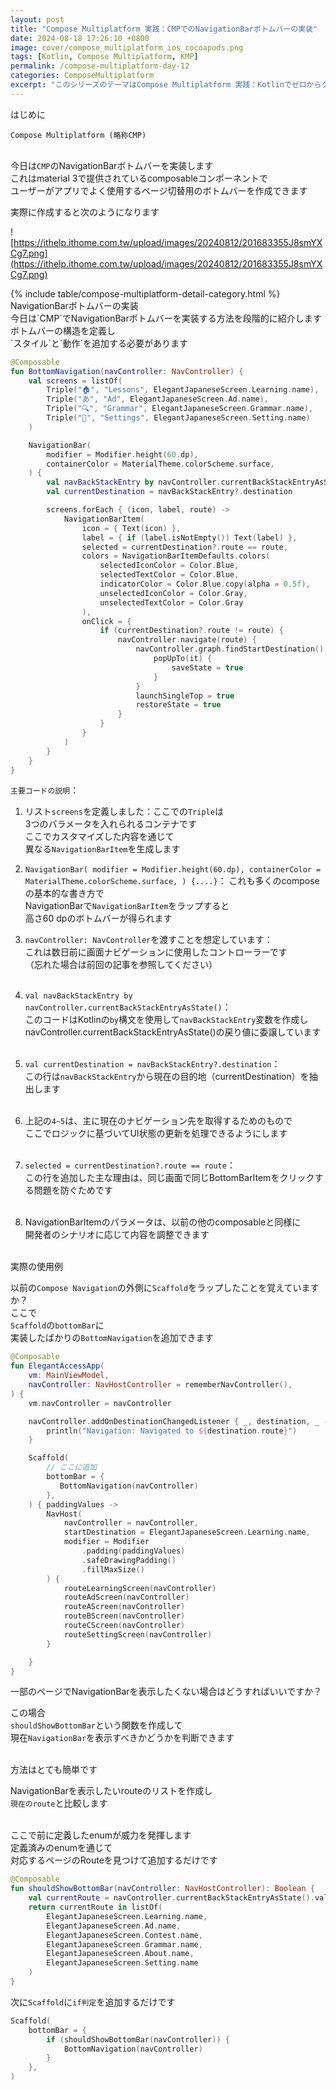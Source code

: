 ```yaml
---
layout: post
title: "Compose Multiplatform 実践：CMPでのNavigationBarボトムバーの実装"
date: 2024-08-18 17:26:10 +0800
image: cover/compose_multiplatform_ios_cocoapods.png
tags: [Kotlin, Compose Multiplatform, KMP]
permalink: /compose-multiplatform-day-12
categories: ComposeMultiplatform
excerpt: "このシリーズのテーマはCompose Multiplatform 実践：Kotlinでゼロからクロスプラットフォームアプリを開発することです。今回はAndroidとiOSのクロスプラットフォームアプリ開発に焦点を当て、最終日には研究結果と感想を共有します。"
---
```


<div class="c-border-main-title-2">はじめに</div>

`Compose Multiplatform (略称CMP)`<br><br>

今日は`CMP`のNavigationBarボトムバーを実装します<br>
これはmaterial 3で提供されているcomposableコンポーネントで<br>
ユーザーがアプリでよく使用するページ切替用のボトムバーを作成できます<br>

実際に作成すると次のようになります<br>

![https://ithelp.ithome.com.tw/upload/images/20240812/201683355J8smYXCg7.png](https://ithelp.ithome.com.tw/upload/images/20240812/201683355J8smYXCg7.png)

<div id="category">
    {% include table/compose-multiplatform-detail-category.html %}
</div>

<div class="c-border-main-title-2">NavigationBarボトムバーの実装</div>
今日は`CMP`でNavigationBarボトムバーを実装する方法を段階的に紹介します<br>
ボトムバーの構造を定義し<br>
`スタイル`と`動作`を追加する必要があります<br>

```kotlin
@Composable
fun BottomNavigation(navController: NavController) {
    val screens = listOf(
        Triple("🏠", "Lessons", ElegantJapaneseScreen.Learning.name),
        Triple("あ", "Ad", ElegantJapaneseScreen.Ad.name),
        Triple("🔍", "Grammar", ElegantJapaneseScreen.Grammar.name),
        Triple("👤", "Settings", ElegantJapaneseScreen.Setting.name)
    )

    NavigationBar(
        modifier = Modifier.height(60.dp),
        containerColor = MaterialTheme.colorScheme.surface,
    ) {
        val navBackStackEntry by navController.currentBackStackEntryAsState()
        val currentDestination = navBackStackEntry?.destination

        screens.forEach { (icon, label, route) ->
            NavigationBarItem(
                icon = { Text(icon) },
                label = { if (label.isNotEmpty()) Text(label) },
                selected = currentDestination?.route == route,
                colors = NavigationBarItemDefaults.colors(
                    selectedIconColor = Color.Blue,
                    selectedTextColor = Color.Blue,
                    indicatorColor = Color.Blue.copy(alpha = 0.5f),
                    unselectedIconColor = Color.Gray,
                    unselectedTextColor = Color.Gray
                ),
                onClick = {
                    if (currentDestination?.route != route) {
                        navController.navigate(route) {
                            navController.graph.findStartDestination().route?.let {
                                popUpTo(it) {
                                    saveState = true
                                }
                            }
                            launchSingleTop = true
                            restoreState = true
                        }
                    }
                }
            )
        }
    }
}
```

`主要コードの説明`：<br>
1. リスト`screens`を定義しました：ここでの`Triple`は<br>
   3つのパラメータを入れられるコンテナです<br>
   ここでカスタマイズした内容を通じて<br>
   異なる`NavigationBarItem`を生成します<br>
2. `NavigationBar(
   modifier = Modifier.height(60.dp),
   containerColor = MaterialTheme.colorScheme.surface,
   ) {....}`：
   これも多くのcomposeの基本的な書き方で<br>
   NavigationBarで`NavigationBarItem`をラップすると<br>
   高さ60 dpのボトムバーが得られます<br>

3. `navController: NavController`を渡すことを想定しています：<br>
   これは数日前に画面ナビゲーションに使用したコントローラーです<br>
   （忘れた場合は前回の記事を参照してください）<br><br>

4. `val navBackStackEntry by navController.currentBackStackEntryAsState()`：<br>
   このコードはKotlinの`by`構文を使用して`navBackStackEntry`変数を作成し<br>
   navController.currentBackStackEntryAsState()の戻り値に委譲しています<br><br>

5. `val currentDestination = navBackStackEntry?.destination`：<br>
   この行は`navBackStackEntry`から現在の目的地（currentDestination）を抽出します<br><br>

6. 上記の`4~5`は、主に現在のナビゲーション先を取得するためのもので<br>
   ここでロジックに基づいてUI状態の更新を処理できるようにします<br><br>

7. `selected = currentDestination?.route == route`：<br>
   この行を追加した主な理由は、同じ画面で同じBottomBarItemをクリックする問題を防ぐためです<br><br>

8. NavigationBarItemのパラメータは、以前の他のcomposableと同様に<br>
   開発者のシナリオに応じて内容を調整できます<br><br>

<div class="c-border-content-title-1">実際の使用例</div>

以前の`Compose Navigation`の外側に`Scaffold`をラップしたことを覚えていますか？<br>
ここで<br>
`Scaffold`の`bottomBar`に<br>
実装したばかりの`BottomNavigation`を追加できます<br>

```kotlin
@Composable
fun ElegantAccessApp(
    vm: MainViewModel,
    navController: NavHostController = rememberNavController(),
) {
    vm.navController = navController

    navController.addOnDestinationChangedListener { _, destination, _ ->
        println("Navigation: Navigated to ${destination.route}")
    }

    Scaffold(
        // ここに追加
        bottomBar = {
           BottomNavigation(navController)
        },
    ) { paddingValues ->
        NavHost(
            navController = navController,
            startDestination = ElegantJapaneseScreen.Learning.name,
            modifier = Modifier
                .padding(paddingValues)
                .safeDrawingPadding()
                .fillMaxSize()
        ) {
            routeLearningScreen(navController)
            routeAdScreen(navController)
            routeAScreen(navController)
            routeBScreen(navController)
            routeCScreen(navController)
            routeSettingScreen(navController)
        }

    }
}
```

<div class="c-border-content-title-1">一部のページでNavigationBarを表示したくない場合はどうすればいいですか？</div>

この場合<br>
`shouldShowBottomBar`という関数を作成して<br>
現在`NavigationBar`を表示すべきかどうかを判断できます<br><br>

方法はとても簡単です<br>

NavigationBarを表示したいrouteのリストを作成し<br>
`現在のroute`と比較します<br><br>

ここで前に定義したenumが威力を発揮します<br>
定義済みのenumを通じて<br>
対応するページのRouteを見つけて追加するだけです<br>

```kotlin
@Composable
fun shouldShowBottomBar(navController: NavHostController): Boolean {
    val currentRoute = navController.currentBackStackEntryAsState().value?.destination?.route
    return currentRoute in listOf(
        ElegantJapaneseScreen.Learning.name,
        ElegantJapaneseScreen.Ad.name,
        ElegantJapaneseScreen.Contest.name,
        ElegantJapaneseScreen.Grammar.name,
        ElegantJapaneseScreen.About.name,
        ElegantJapaneseScreen.Setting.name
    )
}
```

次に`Scaffold`に`if判定`を追加するだけです<br>

```kotlin
Scaffold(
    bottomBar = {
        if (shouldShowBottomBar(navController)) {
            BottomNavigation(navController)
        }
    },
)
``` 